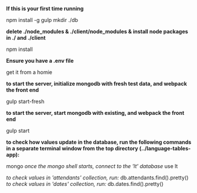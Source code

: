**If this is your first time running**

  npm install -g gulp
  mkdir ./db

**delete ./node_modules & ./client/node_modules & install node packages in ./ and ./client**

  npm install

**Ensure you have a .env file**

  get it from a homie

**to start the server, initialize mongodb with fresh test data, and webpack the front end**

  gulp start-fresh

**to start the server, start mongodb with existing, and webpack the front end**

  gulp start

**to check how values update in the database, run the following commands in a
separate terminal window from the top directory (../language-tables-app):**

  mongo
  *once the mongo shell starts, connect to the 'lt' database*
  use lt

  *to check values in 'attendants' collection, run:*
  db.attendants.find().pretty()
  *to check values in 'dates' collection, run:*
  db.dates.find().pretty()
